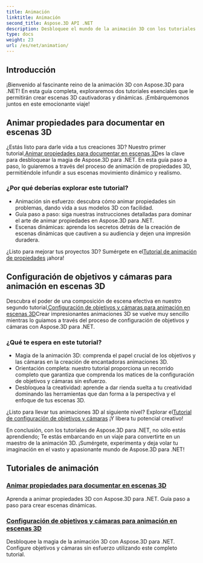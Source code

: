 ```yaml
---
title: Animación
linktitle: Animación
second_title: Aspose.3D API .NET
description: Desbloquee el mundo de la animación 3D con los tutoriales de Aspose.3D para .NET. Aprenda a animar propiedades y configurar objetivos y cámaras para escenas dinámicas sin esfuerzo.
type: docs
weight: 23
url: /es/net/animation/
---
```

## Introducción

¡Bienvenido al fascinante reino de la animación 3D con Aspose.3D para .NET! En esta guía completa, exploraremos dos tutoriales esenciales que le permitirán crear escenas 3D cautivadoras y dinámicas. ¡Embárquemonos juntos en este emocionante viaje!

## Animar propiedades para documentar en escenas 3D
 ¿Estás listo para darle vida a tus creaciones 3D? Nuestro primer tutorial,[Animar propiedades para documentar en escenas 3D](./property-to-document/)es la clave para desbloquear la magia de Aspose.3D para .NET. En esta guía paso a paso, lo guiaremos a través del proceso de animación de propiedades 3D, permitiéndole infundir a sus escenas movimiento dinámico y realismo.

### ¿Por qué deberías explorar este tutorial?
- Animación sin esfuerzo: descubra cómo animar propiedades sin problemas, dando vida a sus modelos 3D con facilidad.
- Guía paso a paso: siga nuestras instrucciones detalladas para dominar el arte de animar propiedades en Aspose.3D para .NET.
- Escenas dinámicas: aprenda los secretos detrás de la creación de escenas dinámicas que cautiven a su audiencia y dejen una impresión duradera.

 ¿Listo para mejorar tus proyectos 3D? Sumérgete en el[Tutorial de animación de propiedades](./property-to-document/) ¡ahora!

## Configuración de objetivos y cámaras para animación en escenas 3D
 Descubra el poder de una composición de escena efectiva en nuestro segundo tutorial,[Configuración de objetivos y cámaras para animación en escenas 3D](./setup-target-camera/)Crear impresionantes animaciones 3D se vuelve muy sencillo mientras lo guiamos a través del proceso de configuración de objetivos y cámaras con Aspose.3D para .NET.

### ¿Qué te espera en este tutorial?
- Magia de la animación 3D: comprenda el papel crucial de los objetivos y las cámaras en la creación de encantadoras animaciones 3D.
- Orientación completa: nuestro tutorial proporciona un recorrido completo que garantiza que comprenda los matices de la configuración de objetivos y cámaras sin esfuerzo.
- Desbloquea la creatividad: aprende a dar rienda suelta a tu creatividad dominando las herramientas que dan forma a la perspectiva y el enfoque de tus escenas 3D.

 ¿Listo para llevar tus animaciones 3D al siguiente nivel? Explorar el[Tutorial de configuración de objetivos y cámaras](./setup-target-camera/) ¡Y libera tu potencial creativo!

En conclusión, con los tutoriales de Aspose.3D para .NET, no sólo estás aprendiendo; Te estás embarcando en un viaje para convertirte en un maestro de la animación 3D. ¡Sumérgete, experimenta y deja volar tu imaginación en el vasto y apasionante mundo de Aspose.3D para .NET!
## Tutoriales de animación
### [Animar propiedades para documentar en escenas 3D](./property-to-document/)
Aprenda a animar propiedades 3D con Aspose.3D para .NET. Guía paso a paso para crear escenas dinámicas.
### [Configuración de objetivos y cámaras para animación en escenas 3D](./setup-target-camera/)
Desbloquee la magia de la animación 3D con Aspose.3D para .NET. Configure objetivos y cámaras sin esfuerzo utilizando este completo tutorial.